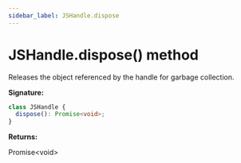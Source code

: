 ```yaml
---
sidebar_label: JSHandle.dispose
---
```


# JSHandle.dispose() method

Releases the object referenced by the handle for garbage collection.

**Signature:**

```typescript
class JSHandle {
  dispose(): Promise<void>;
}
```

**Returns:**

Promise&lt;void&gt;
